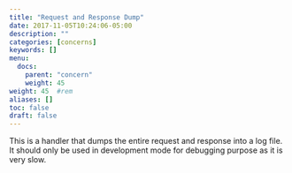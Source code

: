 ```yaml
---
title: "Request and Response Dump"
date: 2017-11-05T10:24:06-05:00
description: ""
categories: [concerns]
keywords: []
menu:
  docs:
    parent: "concern"
    weight: 45
weight: 45	#rem
aliases: []
toc: false
draft: false
---
```


This is a handler that dumps the entire request and response into a log file. It
should only be used in development mode for debugging purpose as it is very slow.


